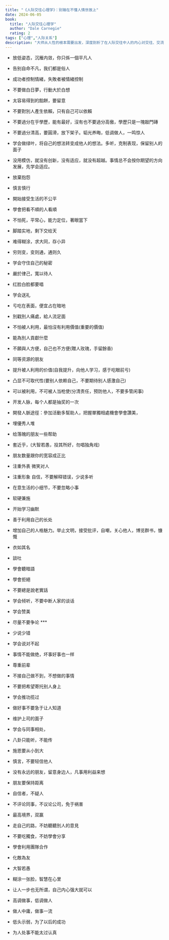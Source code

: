 ```yaml
---
title: "《人际交往心理学》：别输在不懂人情世故上"
date: 2024-06-05
book:
  title: "人际交往心理学"
  author: "Dale Carnegie"
  rating: 2
tags: ["心理","人际关系"]
description: "大师从人性的根本需要出发，深度剖析了在人际交往中人的内心对交往、交流的期许和渴求"
---
```


- 放低姿态，沉雁内敛，你只係一個平凡人
- 告别自命不凡，我们都是俗人
- 成功者控制情緒，失敗者被情緒控制
- 不要做白日夢，行動大於白想
- 太容易得到的餡餅，要留意
- 不要對別人產生依賴，只有自己可以依賴
- 不要過分在乎學歷，能有最好，沒有也不要過分高傲，學歷只是一塊敲門磚
- 不要過分清高，要圓滑，放下架子。韬光养晦，低调做人，一鸣惊人
- 学会做绿叶，将自己的想法转变成他人的想法。多听，克制表现，保留别人的面子
- 没用模仿，就没有创新，没有适应，就没有超越。事情总不会按你期望的方向发展，先学会适应。
- 放棄抱怨
- 慎言慎行
- 開始接受生活的不公平
- 學會把看不順的人看順
- 不怕死，平常心，能力定位，著眼當下
- 脚踏实地，剩下交给天
- 难得糊涂，求大同，存小异
- 穷则变，变则通，通则久
- 学会守住自己的秘密
- 嚴於律己，寬以待人
- 红脸白脸都要唱
- 学会送礼
- 亏吃在表面，便宜占在暗地
- 別戳別人痛處，給人流足面
- 不怕被人利用，最怕沒有利用價值(重要的價值)
- 能為別人貢獻什麼
- 不願與人方便，自己也不方便(贈人玫瑰，手留餘香)
- 同等资源的朋友
- 提升被人利用的价值(自我提升，向他人学习，感于吃眼前亏)
- 凸显不可取代性(要别人依赖自己，不要期待别人感激自己)
- 可以被利用，不可被人当枪使(分清责任，预防他人，不要多管闲事)
- 开发人脉，每个人都是抽奖的一次
- 開發人脈途徑：參加活動多幫助人，把握單獨相處機會學會讚美，
- 埋優秀人堆
- 给落魄的朋友一些帮助
- 套近乎，(大智若愚，投其所好，勿唱独角戏)
- 朋友数量跟你的宽容成正比
- 注重外表 微笑对人
- 注重形象 自信，不要解释错误，少说多听
- 在意生活的小细节，不要忽略小事

- 软硬兼施
- 开始学习幽默
- 善于利用自己的长处
- 增加自己的人格魅力。举止文明，接受批评，自嘲，关心他人，博览群书，慷慨
- 衣如其名
- 談吐
- 學會聽暗語
- 學會拒絕
- 不要總是說老實話
- 学会倾听，不要中断人家的谈话
- 学会赞美
- 尽量不要争论 ***
- 少说少错
- 学会说对不起
- 事情不能做绝，坏事好事也一样
- 尊重前辈
- 不接自己做不到，不想做的事情
- 不要把希望寄托别人身上
- 学会推功揽过
- 做好事不要急于让人知道
- 维护上司的面子
- 学会与同事相处，
- 八卦只能听，不能传
- 施恩要从小到大
- 慎言，不要轻信他人
- 没有永远的朋友，留意身边人，凡事用利益来想
- 朋友要保持距离
- 自信者，不疑人
- 不评论同事，不议论公司，免于祸害
- 最高境界，双赢
- 走自己的路，不妨聽聽別人的意見
- 不要吃獨食，不妨學會分享
- 學會利用團隊合作
- 化敵為友
- 大智若愚
- 糊涂一张脸，智慧在心里
- 让人一步也无所谓，自己内心强大就可以
- 高调做事，低调做人
- 做人中庸，做事一流
- 低头示弱，为了以后的成功
- 为人处事不能太过认真